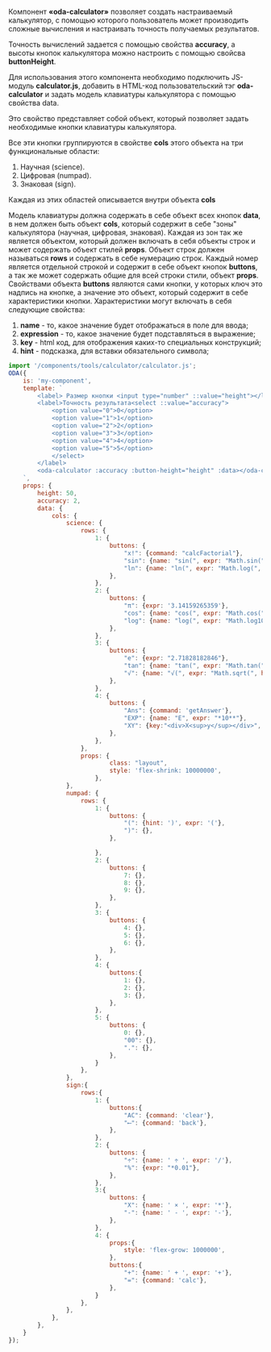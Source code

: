 Компонент **«oda-calculator»** позволяет создать настраиваемый калькулятор, с помощью которого пользователь может производить сложные вычисления и настраивать точность получаемых результатов.

Точность вычислений задается с помощью свойства **accuracy**, а высоты кнопок калькулятора можно настроить с помощью свойсва **buttonHeight**.

Для использования этого компонента необходимо подключить JS-модуль **calculator.js**, добавить в HTML-код пользовательский тэг **oda-calculator** и задать модель клавиатуры калькулятора с помощью свойства data.

Это свойство представляет собой объект, который позволяет задать необходимые кнопки клавиатуры калькулятора.

Все эти кнопки группируются в свойстве **cols** этого объекта на три функциональные области:

1. Научная (science).
2. Цифровая (numpad).
3. Знаковая (sign).

Каждая из этих областей описывается внутри объекта **cols**


 Модель клавиатуры должна содержать в себе объект всех кнопок **data**, в нем должен быть объект **cols**, который содержит в себе "зоны" калькулятора (научная, цифровая, знаковая). Каждая из зон так же является объектом, который должен включать в себя объекты строк и может содержать объект стилей **props**. Объект строк должен называться **rows** и содержать в себе нумерацию строк. Каждый номер является отдельной строкой и содержит в себе объект кнопок **buttons**, а так же может содержать общие для всей строки стили, объект **props**. Свойствами объекта **buttons** являются сами кнопки, у которых ключ это надпись на кнопке, а значение это объект, который содержит в себе характеристики кнопки. Характеристики могут включать в себя следующие свойства:
1. **name** - то, какое значение будет отображаться в поле для ввода;
1. **expression** - то, какое значение будет подставляться в выражение;
1. **key** - html код, для отображения каких-то специальных конструкций;
1. **hint** - подсказка, для вставки обязательного символа;

```javascript _run_line_edit_loadoda_[my-component.js]_h=260_eh=260_
import '/components/tools/calculator/calculator.js';
ODA({
    is: 'my-component',
    template: `
        <label> Размер кнопки <input type="number" ::value="height"></label>
        <label>Точность результата<select ::value="accuracy">
            <option value="0">0</option>
            <option value="1">1</option>
            <option value="2">2</option>
            <option value="3">3</option>
            <option value="4">4</option>
            <option value="5">5</option>
            </select>
        </label>
        <oda-calculator :accuracy :button-height="height" :data></oda-calculator>
    `,
    props: {
        height: 50,
        accuracy: 2,
        data: {
            cols: {
                science: {
                    rows: {
                        1: {
                            buttons: {
                                "x!": {command: "calcFactorial"},
                                "sin": {name: "sin(", expr: "Math.sin(", hint: ')'},
                                "ln": {name: "ln(", expr: "Math.log(", hint: ')'},
                            },
                        },
                        2: {
                            buttons: {
                                "π": {expr: '3.14159265359'},
                                "cos": {name: "cos(", expr: "Math.cos(", hint: ')'},
                                "log": {name: "log(", expr: "Math.log10(", hint: ')'},
                            },
                        },
                        3: {
                            buttons: {
                                "e": {expr: "2.71828182846"},
                                "tan": {name: "tan(", expr: "Math.tan(", hint: ')'},
                                "√": {name: "√(", expr: "Math.sqrt(", hint: ')'},
                            },
                        },
                        4: {
                            buttons: {
                                "Ans": {command: 'getAnswer'},
                                "EXP": {name: "E", expr: "*10**"},
                                "XY": {key:"<div>X<sup>y</sup></div>", name: "^", expr: "**"},
                            },
                        },
                    },
                    props: {
                            class: "layout",
                            style: 'flex-shrink: 10000000',
                        },
                },
                numpad: {
                    rows: {
                        1: {
                            buttons: {
                                "(": {hint: ')', expr: '('},
                                ")": {},
                            },

                        },
                        2: {
                            buttons: {
                                7: {},
                                8: {},
                                9: {},
                            },
                        },
                        3: {
                            buttons: {
                                4: {},
                                5: {},
                                6: {},
                            },
                        },
                        4: {
                            buttons:{
                                1: {},
                                2: {},
                                3: {},
                            },
                        },
                        5: {
                            buttons: {
                                0: {},
                                "00": {},
                                ".": {},
                            },
                        }
                    },
                },
                sign:{
                    rows:{
                        1: {
                            buttons:{
                                "AC": {command: 'clear'},
                                "⟵": {command: 'back'},
                            },
                        },
                        2: {
                            buttons: {
                                "÷": {name: ' ÷ ', expr: '/'},
                                "%": {expr: "*0.01"},
                            },
                        },
                        3:{
                            buttons: {
                                "X": {name: ' × ', expr: '*'},
                                "-": {name: ' - ', expr: '-'},
                            },
                        },
                        4: {
                            props:{
                                style: 'flex-grow: 1000000',
                            },
                            buttons:{
                                "+": {name: ' + ', expr: '+'},
                                "=": {command: 'calc'},
                            },
                        }
                    },
                },
            },
        },
    }
});
```
